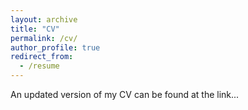 ```yaml
---
layout: archive
title: "CV"
permalink: /cv/
author_profile: true
redirect_from:
  - /resume
---
```



An updated version of my CV can be found at the link...